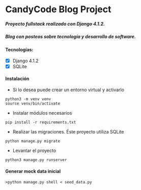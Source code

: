 # CandyCode Blog Project

##### Proyecto fullstack realizado con Django 4.1.2.
##### Blog con posteos sobre tecnología y desarrollo de software.

#### Tecnologías:

- [x] Django 4.1.2
- [x] SQLite

#### Instalación

- Si lo desea puede crear un entorno virtual y activarlo

```
python3 -m venv venv
source venv/bin/activate
```

- Instalar módulos necesarios

```
pip install -r requirements.txt
```

- Realizar las migraciones. Éste proyecto utiliza SQLite

```
python manage.py migrate
```

- Levantar el proyecto

```
python3 manage.py runserver
```

#### Generar mock data inicial

```
>python manage.py shell < seed_data.py

```